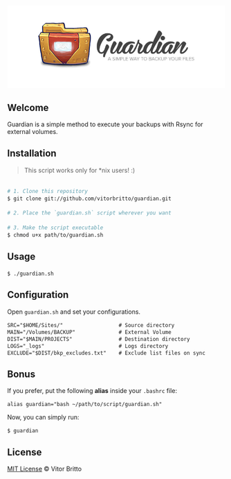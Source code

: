![Guardian Logo](src/guardian.jpg "Guardian")


## Welcome

Guardian is a simple method to execute your backups with Rsync for external volumes.


## Installation

> This script works only for *nix users! :)

```bash

# 1. Clone this repository
$ git clone git://github.com/vitorbritto/guardian.git

# 2. Place the `guardian.sh` script wherever you want

# 3. Make the script executable
$ chmod u+x path/to/guardian.sh

```


## Usage

    $ ./guardian.sh


## Configuration

Open `guardian.sh` and set your configurations.

    SRC="$HOME/Sites/"                  # Source directory
    MAIN="/Volumes/BACKUP"              # External Volume
    DIST="$MAIN/PROJECTS"               # Destination directory
    LOGS="_logs"                        # Logs directory
    EXCLUDE="$DIST/bkp_excludes.txt"    # Exclude list files on sync


## Bonus

If you prefer, put the following **alias** inside your `.bashrc` file:

    alias guardian="bash ~/path/to/script/guardian.sh"

Now, you can simply run:

    $ guardian


## License

[MIT License](http://vitorbritto.mit-license.org/) © Vitor Britto
